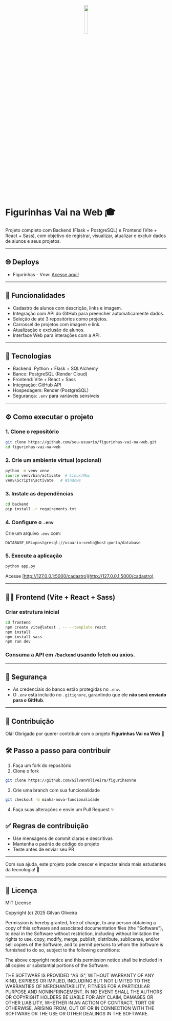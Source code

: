 <div align="center"><img src="https://github.com/user-attachments/assets/74494a11-8dcc-41be-8710-a4487689b0c7" width="15%" /></div>

# Figurinhas Vai na Web 🎓 

Projeto completo com Backend (Flask + PostgreSQL) e Frontend (Vite + React + Sass), com objetivo de registrar, visualizar, atualizar e excluir dados de alunos e seus projetos.

---

## 🌐 Deploys
- Figurinhas - Vnw: [Acesse aqui!](https://figurihas-vnw.vercel.app/)

---

## 📌 Funcionalidades

- Cadastro de alunos com descrição, links e imagem.
- Integração com API do GitHub para preencher automaticamente dados.
- Seleção de até 3 repositórios como projetos.
- Carrossel de projetos com imagem e link.
- Atualização e exclusão de alunos.
- Interface Web para interações com a API.

---

## 🚀 Tecnologias

- Backend: Python + Flask + SQLAlchemy
- Banco: PostgreSQL (Render Cloud)
- Frontend: Vite + React + Sass
- Integração: GitHub API
- Hospedagem: Render (PostgreSQL)
- Segurança: `.env` para variáveis sensíveis

---

## ⚙️ Como executar o projeto

### 1. Clone o repositório

```bash
git clone https://github.com/seu-usuario/figurinhas-vai-na-web.git
cd figurinhas-vai-na-web
```

### 2. Crie um ambiente virtual (opcional)

```bash
python -m venv venv
source venv/bin/activate  # Linux/Mac
venv\Scripts\activate   # Windows
```

### 3. Instale as dependências

```bash
cd backend
pip install -r requirements.txt
```

### 4. Configure o `.env`

Crie um arquivo `.env` com:

```
DATABASE_URL=postgresql://usuario:senha@host:porta/database
```

### 5. Execute a aplicação

```bash
python app.py
```

Acesse [http://127.0.0.1:5000/cadastro](http://127.0.0.1:5000/cadastro)

---

## 🧑‍💻 Frontend (Vite + React + Sass)

### Criar estrutura inicial

```bash
cd frontend
npm create vite@latest . -- --template react
npm install
npm install sass
npm run dev
```

### Consuma a API em `/backend` usando fetch ou axios.

---

## 🔐 Segurança

- As credenciais do banco estão protegidas no `.env`.
- O `.env` está incluído no `.gitignore`, garantindo que ele **não será enviado para o GitHub**.

---

## 🤝 Contribuição

Olá! Obrigado por querer contribuir com o projeto **Figurinhas Vai na Web** 🎉

## 🛠 Passo a passo para contribuir
1. Faça um fork do repositório
2. Clone o fork
```bash
git clone https://github.com/GilvanPOliveira/figurihasVnW
```
3. Crie uma branch com sua funcionalidade
```bash
git checkout -b minha-nova-funcionalidade
```
4. Faça suas alterações e envie um Pull Request ✨

## ✅ Regras de contribuição
- Use mensagens de commit claras e descritivas
- Mantenha o padrão de código do projeto
- Teste antes de enviar seu PR

---

Com sua ajuda, este projeto pode crescer e impactar ainda mais estudantes da tecnologia! 🚀

---

## 📄 Licença

MIT License

Copyright (c) 2025 Gilvan Oliveira

Permission is hereby granted, free of charge, to any person obtaining a copy
of this software and associated documentation files (the "Software"), to deal
in the Software without restriction, including without limitation the rights
to use, copy, modify, merge, publish, distribute, sublicense, and/or sell
copies of the Software, and to permit persons to whom the Software is
furnished to do so, subject to the following conditions:

The above copyright notice and this permission notice shall be included in all
copies or substantial portions of the Software.

THE SOFTWARE IS PROVIDED "AS IS", WITHOUT WARRANTY OF ANY KIND, EXPRESS OR
IMPLIED, INCLUDING BUT NOT LIMITED TO THE WARRANTIES OF MERCHANTABILITY,
FITNESS FOR A PARTICULAR PURPOSE AND NONINFRINGEMENT. IN NO EVENT SHALL THE
AUTHORS OR COPYRIGHT HOLDERS BE LIABLE FOR ANY CLAIM, DAMAGES OR OTHER
LIABILITY, WHETHER IN AN ACTION OF CONTRACT, TORT OR OTHERWISE, ARISING FROM,
OUT OF OR IN CONNECTION WITH THE SOFTWARE OR THE USE OR OTHER DEALINGS IN THE
SOFTWARE.

